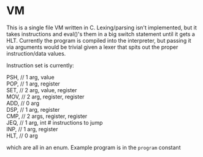 # VM

This is a single file VM written in C. Lexing/parsing isn't implemented, but it takes instructions and eval()'s them in a big switch statement until it gets a HLT. Currently the program is compiled into the interpreter, but passing it via arguments would be trivial given a lexer that spits out the proper instruction/data values.

Instruction set is currently:

PSH, // 1 arg, value  
POP, // 1 arg, register  
SET, // 2 arg, value, register  
MOV, // 2 arg, register, register  
ADD, // 0 arg  
DSP, // 1 arg, register  
CMP, // 2 args, register, register  
JEQ, // 1 arg, int # instructions to jump  
INP, // 1 arg, register  
HLT, // 0 arg  

which are all in an enum. Example program is in the `program` constant
